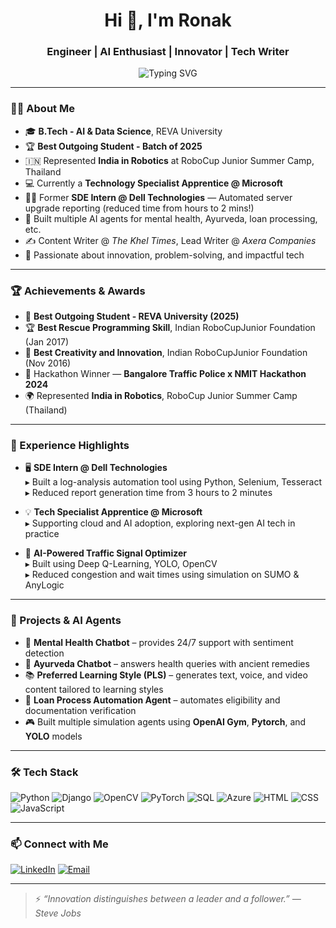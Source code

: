 <h1 align="center">Hi 👋, I'm Ronak</h1>
<h3 align="center">Engineer | AI Enthusiast | Innovator | Tech Writer</h3>

<p align="center">
  <img src="https://readme-typing-svg.demolab.com?font=Fira+Code&size=24&pause=1000&color=00F9FF&center=true&vCenter=true&width=435&lines=AI+%26+Data+Science+Engineer;Building+cool+AI+Agents+%F0%9F%A4%96;Tech+Writer+%F0%9F%93%9A;Hackathon+Winner+%F0%9F%8F%86;Python+%7C+%7C+OpenCV+%7C+Cloud" alt="Typing SVG" />
</p>

---

### 👨‍🎓 About Me

- 🎓 **B.Tech - AI & Data Science**, REVA University  
- 🏆 **Best Outgoing Student - Batch of 2025**  
- 🇮🇳 Represented **India in Robotics** at RoboCup Junior Summer Camp, Thailand  
- 💻 Currently a **Technology Specialist Apprentice @ Microsoft**  
- 🧑‍💻 Former **SDE Intern @ Dell Technologies** — Automated server upgrade reporting (reduced time from hours to 2 mins!)  
- 🧠 Built multiple AI agents for mental health, Ayurveda, loan processing, etc.  
- ✍️ Content Writer @ *The Khel Times*, Lead Writer @ *Axera Companies*  
- 🎯 Passionate about innovation, problem-solving, and impactful tech  

---

### 🏆 Achievements & Awards

- 🏅 **Best Outgoing Student - REVA University (2025)**  
- 🏆 **Best Rescue Programming Skill**, Indian RoboCupJunior Foundation (Jan 2017)  
- 🥇 **Best Creativity and Innovation**, Indian RoboCupJunior Foundation (Nov 2016)  
- 🧠 Hackathon Winner — **Bangalore Traffic Police x NMIT Hackathon 2024**  
- 🌍 Represented **India in Robotics**, RoboCup Junior Summer Camp (Thailand)

---

### 💼 Experience Highlights

- 🖥️ **SDE Intern @ Dell Technologies**  
  ▸ Built a log-analysis automation tool using Python, Selenium, Tesseract  
  ▸ Reduced report generation time from 3 hours to 2 minutes  
  
- 💡 **Tech Specialist Apprentice @ Microsoft**  
  ▸ Supporting cloud and AI adoption, exploring next-gen AI tech in practice

- 🚦 **AI-Powered Traffic Signal Optimizer**  
  ▸ Built using Deep Q-Learning, YOLO, OpenCV  
  ▸ Reduced congestion and wait times using simulation on SUMO & AnyLogic

---

### 🚀 Projects & AI Agents

- 🤖 **Mental Health Chatbot** – provides 24/7 support with sentiment detection  
- 🌿 **Ayurveda Chatbot** – answers health queries with ancient remedies  
- 📚 **Preferred Learning Style (PLS)** – generates text, voice, and video content tailored to learning styles  
- 🏦 **Loan Process Automation Agent** – automates eligibility and documentation verification  
- 🎮 Built multiple simulation agents using **OpenAI Gym**, **Pytorch**, and **YOLO** models

---

### 🛠️ Tech Stack

![Python](https://img.shields.io/badge/-Python-3776AB?style=flat&logo=python&logoColor=white)
![Django](https://img.shields.io/badge/-Django-092E20?style=flat&logo=django)
![OpenCV](https://img.shields.io/badge/-OpenCV-5C3EE8?style=flat&logo=opencv)
![PyTorch](https://img.shields.io/badge/-PyTorch-EE4C2C?style=flat&logo=pytorch&logoColor=white)
![SQL](https://img.shields.io/badge/-SQL-4479A1?style=flat&logo=postgresql&logoColor=white)
![Azure](https://img.shields.io/badge/-Azure-0078D4?style=flat&logo=microsoft-azure&logoColor=white)
![HTML](https://img.shields.io/badge/-HTML-E34F26?style=flat&logo=html5&logoColor=white)
![CSS](https://img.shields.io/badge/-CSS-1572B6?style=flat&logo=css3&logoColor=white)
![JavaScript](https://img.shields.io/badge/-JavaScript-F7DF1E?style=flat&logo=javascript&logoColor=black)

---


### 📫 Connect with Me

[![LinkedIn](https://img.shields.io/badge/-LinkedIn-0A66C2?style=flat&logo=linkedin&logoColor=white)](https://linkedin.com/in/ronak-jain-b70362249/)
[![Email](https://img.shields.io/badge/-Email-D14836?style=flat&logo=gmail&logoColor=white)](mailto:ronakofficial1414@gmail.com)


---

> ⚡ *“Innovation distinguishes between a leader and a follower.” — Steve Jobs*


